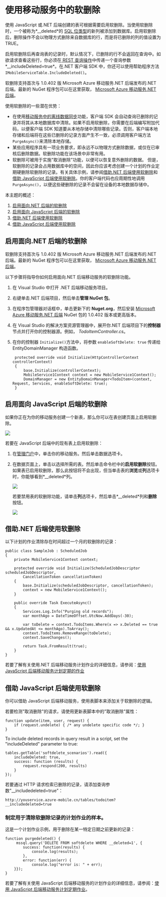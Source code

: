 <properties urlDisplayName="使用软删除" pageTitle="使用移动服务中的软删除 （Windows 应用商店）|移动开发人员中心" metaKeywords="" description="了解如何在你的应用程序中使用 Azure 移动服务软删除功能" metaCanonical="" disqusComments="1" umbracoNaviHide="1" documentationCenter="Mobile" title="Using soft delete in Mobile Services" authors="wesmc" manager="dwrede" />

<tags 
wacn.date="04/11/2015"
ms.service="mobile-services" ms.workload="mobile" ms.tgt_pltfrm="mobile-windows-store" ms.devlang="dotnet" ms.topic="article" ms.date="02/19/2015" ms.author="wesmc" />

# 使用移动服务中的软删除

使用 JavaScript 或.NET 后端创建的表可根据需要启用软删除。当使用软删除时，一个被称为*\__deleted*的 [SQL 位类型]的新列被添加到数据库。启用软删除后，删除操作不会以物理方式删除来自数据库的行，而是将已删除的列的值设置为 TRUE。

启用软删除后再查询表的记录时，默认情况下，已删除的行不会返回在查询中。如欲请求查看这些行，你必须在[ REST 查询操作](https://msdn.microsoft.com/zh-CN/library/azure/jj677199.aspx)中传递一个查询参数*\__includeDeleted=true*。在.NET 客户端 SDK 中，你还可以使用帮助程序方法 `IMobileServiceTable.IncludeDeleted()`。

软删除支持首次与 1.0.402 版 Microsoft Azure 移动服务.NET 后端发布的.NET 后端。最新的 NuGet 程序包可以在这里获取， [Microsoft Azure 移动服务.NET 后端](http://go.microsoft.com/fwlink/?LinkId=513165)。


使用软删除的一些潜在优势：

* 在使用[移动服务中的离线数据同步]功能，客户端 SDK 会自动查询已删除的记录并将其从本地数据库中清除。如果不启用软删除，你需要在后端编写附加代码，以便客户端 SDK 知道要从本地存储中清除哪些记录。否则，客户端本地存储和后端将在这些已删除的记录方面产生不一致，必须调用客户端方法 `PurgeAsync()`来清除本地存储。
* 某些应用程序具有一项业务要求，即永远不以物理方式删除数据，或仅在已审核后删除数据。软删除功能在该场景中非常有用。
* 软删除可被用于实施"取消删除"功能，以便可以恢复意外删除的数据。
但是，软删除的记录会占用数据库中的空间，因此你应该考虑创建一个计划的作业定期硬删除软删除的记录。有关具体示例，请参阅[借助.NET 后端使用软删除]和[借助 JavaScript 后端使用软删除]。你的客户端代码也应周期性地调用 `PurgeAsync()`，以便这些硬删除的记录不会留在设备的本地数据存储中。



本主题的概述：

1. [启用面向.NET 后端的软删除]
2. [启用面向 JavaScript 后端的软删除]
3. [借助.NET 后端使用软删除] 
4. [借助 JavaScript 后端使用软删除] 



## <a name="enable-for-dotnet"></a>启用面向.NET 后端的软删除

软删除支持首次与 1.0.402 版 Microsoft Azure 移动服务.NET 后端发布的.NET 后端。最新的 NuGet 程序包可以在这里获取， [Microsoft Azure 移动服务.NET 后端](http://go.microsoft.com/fwlink/?LinkId=513165)。

以下步骤将指导你如何启用面向.NET 后端移动服务的软删除功能。

1. 在 Visual Studio 中打开 .NET 后端移动服务项目。
2. 右键单击.NET 后端项目，然后单击**管理 NuGet 包**。 
3. 在程序包管理器对话框中，单击更新下的 **Nuget.org**，然后安装 [Microsoft Azure 移动服务.NET 后端](http://go.microsoft.com/fwlink/?LinkId=513165) NuGet 包的 1.0.402 版本或更高版本。
3. 在 Visual Studio 的解决方案资源管理器中，展开你.NET 后端项目下的**控制器**节点并打开你的控制器源。例如， *TodoItemController.cs*。
4. 在你的控制器 `Initialize()`方法中，将参数  `enableSoftDelete: true` 传递给 EntityDomainManager 构造函数。

        protected override void Initialize(HttpControllerContext controllerContext)
        {
            base.Initialize(controllerContext);
            MobileService1Context context = new MobileService1Context();
            DomainManager = new EntityDomainManager<TodoItem>(context, Request, Services, enableSoftDelete: true);
        }


## <a name="enable-for-javascript"></a>启用面向 JavaScript 后端的软删除

如果你正在为你的移动服务创建一个新表，那么你可以在表创建页面上启用软删除。

![][2]

若要在 JavaScript 后端中的现有表上启用软删除：

1. 在[管理门户]中，单击你的移动服务。然后单击数据选项卡。
2. 在数据页面上，单击以选择所需的表。然后单击命令栏中的**启用软删除**按钮。如果表已启用软删除，那么此按钮将不会出现，但当单击表的**浏览**或**列**选项卡时，你能够看到*\__deleted*列。

    ![][0]

    若要禁用表的软删除功能，请单击**列**选项卡，然后单击*\__deleted*列和**删除**按钮。  

    ![][1]

## <a name="using-with-dotnet"></a>借助.NET 后端使用软删除


以下计划的作业清除存在时间超过一个月的软删除的记录：

    public class SampleJob : ScheduledJob
    {
        private MobileService1Context context;
     
        protected override void Initialize(ScheduledJobDescriptor scheduledJobDescriptor, 
            CancellationToken cancellationToken)
        {
            base.Initialize(scheduledJobDescriptor, cancellationToken);
            context = new MobileService1Context();
        }
     
        public override Task ExecuteAsync()
        {
            Services.Log.Info("Purging old records");
            var monthAgo = DateTimeOffset.UtcNow.AddDays(-30);
     
            var toDelete = context.TodoItems.Where(x => x.Deleted == true && x.UpdatedAt <= monthAgo).ToArray();
            context.TodoItems.RemoveRange(toDelete);
            context.SaveChanges();
     
            return Task.FromResult(true);
        }
    }

若要了解有关使用.NET 后端移动服务计划作业的详细信息，请参阅：[使用 JavaScript 后端移动服务计划定期的作业](/zh-cn/documentation/articles/mobile-services-dotnet-backend-schedule-recurring-tasks/) 




## <a name="using-with-javascript"></a>借助 JavaScript 后端使用软删除

你可以借助 JavaScript 后端移动服务，使用表脚本来添加关于软删除的逻辑。

若要检测"取消删除"的请求，请使用更新表脚本中的"取消删除"属性：
    
    function update(item, user, request) {
        if (request.undelete) { /* any undelete specific code */; }
    }
To include deleted records in query result in a script, set the "includeDeleted" parameter to true:
    
    tables.getTable('softdelete_scenarios').read({
        includeDeleted: true,
        success: function (results) {
            request.respond(200, results)
        }
    });

若要通过 HTTP 请求检索已删除的记录，请添加查询参数"__includedeleted=true"：

    http://youservice.azure-mobile.cn/tables/todoitem?__includedeleted=true

### 制定用于清除软删除记录的计划作业的样本。

这是一个计划作业示例，用于删除在某一特定日期之前更新的记录：

    function purgedeleted() {
         mssql.query('DELETE FROM softdelete WHERE __deleted=1', {
            success: function(results) {
                console.log(results);
            },
            error: function(err) {
                console.log("error is: " + err);
        }});
    }

若要了解有关使用 JavaScript 后端移动服务的计划作业的详细信息，请参阅：[使用 JavaScript 后端移动服务计划定期作业](/zh-cn/documentation/articles/mobile-services-schedule-recurring-tasks/)。




<!-- Anchors. -->
[启用面向.NET 后端的软删除]: #enable-for-dotnet
[启用面向 JavaScript 后端的软删除]: #enable-for-javascript
[借助.NET 后端使用软删除]: #using-with-dotnet
[借助 JavaScript 后端使用软删除]: #using-with-javascript

<!-- Images -->
[0]: ./media/mobile-services-using-soft-delete/enable-soft-delete-button.png
[1]: ./media/mobile-services-using-soft-delete/disable-soft-delete.png
[2]: ./media/mobile-services-using-soft-delete/enable-soft-delete-new-table.png

<!-- URLs. -->
[SQL 位类型]: https://msdn.microsoft.com/zh-CN/library/ms177603.aspx
[移动服务中的离线数据同步]: /zh-cn/documentation/articles/mobile-services-windows-store-dotnet-get-started-offline-data/
[管理门户]: https://manage.windowsazure.cn/


